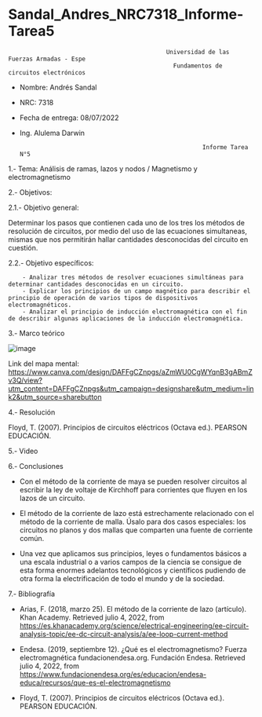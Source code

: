 # Sandal_Andres_NRC7318_Informe-Tarea5

                                                 Universidad de las Fuerzas Armadas - Espe
                                                   Fundamentos de circuitos electrónicos 
- Nombre: Andrés Sandal
- NRC: 7318
- Fecha de entrega: 08/07/2022
- Ing. Alulema Darwin

                                                          Informe Tarea N°5
                                                     
1.- Tema: Análisis de ramas, lazos y nodos / Magnetismo y electromagnetismo

2.- Objetivos:

  2.1.- Objetivo general:
  
Determinar los pasos que contienen cada uno de los tres los métodos de resolución de circuitos, por medio del uso de las ecuaciones simultaneas, mismas que nos permitirán hallar cantidades desconocidas del circuito en cuestión.
        
  2.2.- Objetivo específicos:
  
        - Analizar tres métodos de resolver ecuaciones simultáneas para determinar cantidades desconocidas en un circuito.
        - Explicar los principios de un campo magnético para describir el principio de operación de varios tipos de dispositivos electromagnéticos. 
        - Analizar el principio de inducción electromagnética con el fin de describir algunas aplicaciones de la inducción electromagnética.
        
3.- Marco teórico

![image](https://user-images.githubusercontent.com/105684550/177240521-df266ac9-d446-4e59-9d16-3fc408c8aa37.png)  

Link del mapa mental: https://www.canva.com/design/DAFFgCZnpgs/aZmWU0CgWYqnB3gABmZv3Q/view?utm_content=DAFFgCZnpgs&utm_campaign=designshare&utm_medium=link2&utm_source=sharebutton

4.- Resolución

Floyd, T. (2007). Principios de circuitos eléctricos (Octava ed.). PEARSON EDUCACIÓN.

5.- Video

6.- Conclusiones

- Con el método de la corriente de maya se pueden resolver circuitos al escribir la ley de voltaje de Kirchhoff para corrientes que fluyen en los lazos de un circuito.

- El método de la corriente de lazo está estrechamente relacionado con el método de la corriente de malla. Úsalo para dos casos especiales: los circuitos no planos y dos mallas que comparten una fuente de corriente común. 

- Una vez que aplicamos sus principios, leyes o fundamentos básicos a una escala industrial o a varios campos de la ciencia  se consigue de esta forma enormes adelantos tecnológicos y científicos pudiendo de otra forma la electrificación de todo el mundo y de la sociedad. 

7.- Bibliografía

- Arias, F. (2018, marzo 25). El método de la corriente de lazo (artículo). Khan Academy. Retrieved julio 4, 2022, from https://es.khanacademy.org/science/electrical-engineering/ee-circuit-analysis-topic/ee-dc-circuit-analysis/a/ee-loop-current-method

- Endesa. (2019, septiembre 12). ¿Qué es el electromagnetismo? Fuerza electromagnética fundacionendesa.org. Fundación Endesa. Retrieved julio 4, 2022, from https://www.fundacionendesa.org/es/educacion/endesa-educa/recursos/que-es-el-electromagnetismo

- Floyd, T. (2007). Principios de circuitos eléctricos (Octava ed.). PEARSON EDUCACIÓN.
